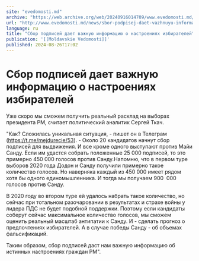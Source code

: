 ```yaml
---
site: "evedomosti.md"
archive: "https://web.archive.org/web/20240916014709/www.evedomosti.md/news/sbor-podpisej-daet-vazhnuyu-informaciyu-o-nastroeniyah-izbir"
url: "http://www.evedomosti.md/news/sbor-podpisej-daet-vazhnuyu-informaciyu-o-nastroeniyah-izbir"
language: ru
title: "Сбор подписей дает важную информацию о настроениях избирателей"
publication: '[[Moldavskie Vedomosti]]'
published: 2024-08-26T17:02
---
```


# Сбор подписей дает важную информацию о настроениях избирателей

Уже скоро мы сможем получить реальный расклад на выборах президента РМ, считает политический аналитик Сергей Ткач.

"Как? Сложилась уникальная ситуация, - пишет он в Телеграм (https://t.me/mejdurecie/53). - Около 20 кандидатов начнут сбор подписей для выдвижения. И все кроме одного выступают против Майи Санду. Если им удастся собрать положенные 25 000 подписей, то это примерно 450 000 голосов против Санду.Напомню, что в первом туре выборов 2020 года Додон и Санду получили примерно такое количество голосов. Но наверняка каждый из 450 000 имеет рядом хотя бы одного единомышленника. И тогда мы получаем 900  000 голосов против Санду.

В 2020 году во втором туре ей удалось набрать такое количество, но сейчас при тотальном разочаровании в результатах и страхе войны у лидера ПДС не будет подобной поддержки. Поэтому если кандидаты соберут сейчас максимальное количество голосов, мы сможем оценить реальный масштаб антипатии к Санду. И - сделать прогноз о предпочтениях избирателей. А в случае победы Санду - об объемах фальсификаций.

Таким образом, сбор подписей даст нам важную информацию об истинных настроениях граждан РМ".